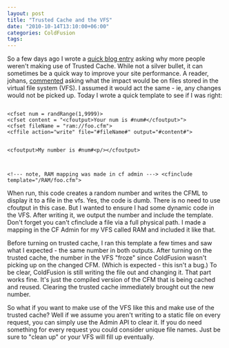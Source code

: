 ```yaml
---
layout: post
title: "Trusted Cache and the VFS"
date: "2010-10-14T13:10:00+06:00"
categories: ColdFusion 
tags: 
---
```


So a few days ago I wrote a <a href="http://www.raymondcamden.com/index.cfm/2010/10/13/Why-arent-you-using-Trusted-Cache">quick blog entry</a> asking why more people weren't making use of Trusted Cache. While not a silver bullet, it can sometimes be a quick way to improve your site performance. A reader, johans, <a href="http://www.coldfusionjedi.com/index.cfm/2010/10/13/Why-arent-you-using-Trusted-Cache#c8CB03A28-B62A-C0C4-DE3D4EC8ABD734D1">commented</a> asking what the impact would be on files stored in the virtual file system (VFS). I assumed it would act the same - ie, any changes would not be picked up. Today I wrote a quick template to see if I was right:
<!--more-->
<p>

<code>
&lt;cfset num = randRange(1,9999)&gt;
&lt;cfset content = "&lt;cfoutput&gt;Your num is #num#&lt;/cfoutput&gt;"&gt;
&lt;cfset fileName = "ram://foo.cfm"&gt;
&lt;cffile action="write" file="#fileName#" output="#content#"&gt;

&lt;cfoutput&gt;My number is #num#&lt;p/&gt;&lt;/cfoutput&gt;

&lt;!--- note, RAM mapping was made in cf admin ---&gt;
&lt;cfinclude template="/RAM/foo.cfm"&gt;
</code>

<p>

When run, this code creates a random number and writes the CFML to display it to a file in the vfs. Yes, the code is dumb. There is no need to use cfoutput in this case. But I wanted to ensure I had some dynamic code in the VFS. After writing it, we output the number and include the template. Don't forget you can't cfinclude a file via a full physical path. I made a mapping in the CF Admin for my VFS called RAM and included it like that. 

<p>

Before turning on trusted cache, I ran this template a few times and saw what I expected - the same number in both outputs. After turning on the trusted cache, the number in the VFS "froze" since ColdFusion wasn't picking up on the changed CFM. (Which is expected - this isn't a bug.) To be clear, ColdFusion is still writing the file out and changing it. That part works fine. It's just the compiled version of the CFM that is being cached and reused. Clearing the trusted cache immediately brought out the new number. 

<p>

So what if you want to make use of the VFS like this and make use of the trusted cache? Well if we assume you aren't writing to a static file on every request, you can simply use the Admin API to clear it. If you do need something for every request you could consider unique file names. Just be sure to "clean up" or your VFS will fill up eventually.